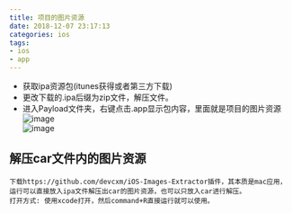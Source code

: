 ```yaml
---
title: 项目的图片资源
date: 2018-12-07 23:17:13
categories: ios
tags: 
- ios
- app
---
```


* 获取ipa资源包(itunes获得或者第三方下载)
* 更改下载的.ipa后缀为zip文件，解压文件。
* 进入Payload文件夹，右键点击.app显示包内容，里面就是项目的图片资源
![image](/blog/images/ios/assets.png)<br />
![image](/blog/images/ios/add_assets.png)<br />

## 解压car文件内的图片资源
    下载https://github.com/devcxm/iOS-Images-Extractor插件，其本质是mac应用，运行可以直接放入ipa文件解压出car的图片资源，也可以只放入car进行解压。
    打开方式: 使用xcode打开，然后command+R直接运行就可以使用。

